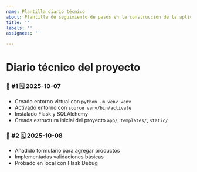 ```yaml
---
name: Plantilla diario técnico
about: Plantilla de seguimiento de pasos en la construcción de la aplicación
title: ''
labels: ''
assignees: ''

---
```


# Diario técnico del proyecto

### 🔹 #1  🗓️ 2025-10-07
- Creado entorno virtual con `python -m venv venv`
- Activado entorno con `source venv/bin/activate`
- Instalado Flask y SQLAlchemy
- Creada estructura inicial del proyecto `app/`, `templates/`, `static/`

###  🔹 #2  🗓️ 2025-10-08
- Añadido formulario para agregar productos
- Implementadas validaciones básicas
- Probado en local con Flask Debug
